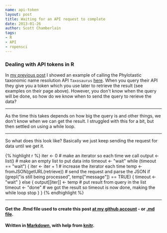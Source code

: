 ```yaml
---
name: api-token
layout: post
title: Waiting for an API request to complete
date: 2013-01-26
author: Scott Chamberlain
tags: 
- R
- API
- ropensci
---
```


### Dealing with API tokens in R

In [my previous post](http://schamberlain.github.com/2013/01/tnrs-use-case/) I showed an example of calling the Phylotastic taxonomic name resolution API `Taxosaurus` [here](http://api.phylotastic.org/tnrs).  When you query their API they give you a token which you use later to retrieve the result (see examples on their page above). However, you don't know when the query will be done, so how do we know when to send the query to rerieve the data?

***************

As the time this takes depends on how big the query is and other things, we don't know when we can get the result. I struggled with this for a bit, but then settled on using a while loop. 

***************

So what does this look like?  Basically we just keep sending the request for data until we get it.


{% highlight r %}
iter <- 0  # make an iterator so each time we call
output <- list()  # make an empty list to put data into
timeout <- "wait"
while (timeout == "wait") {
    iter <- iter + 1  # increase the iterator each time
    temp <- fromJSON(getURL(retrieve))  # send the request and parse the JSON
    if (grepl("is still being processed", temp["message"]) == TRUE) {
        timeout <- "wait"
    } else {
        output[[iter]] <- temp  # put result from query in the list
        timeout <- "done"  # we got the result so timeout is now done, making the while loop stop
    }
}
{% endhighlight %}


***************

#### Get the .Rmd file used to create this post [at my github account](https://github.com/SChamberlain/scott/blob/gh-pages/_drafts/2013-01-26-api-token.Rmd) - or [.md file](https://github.com/SChamberlain/scott/blob/gh-pages/_posts/2013-01-26-api-token.md).

#### Written in [Markdown](http://daringfireball.net/projects/markdown/), with help from [knitr](http://yihui.name/knitr/).